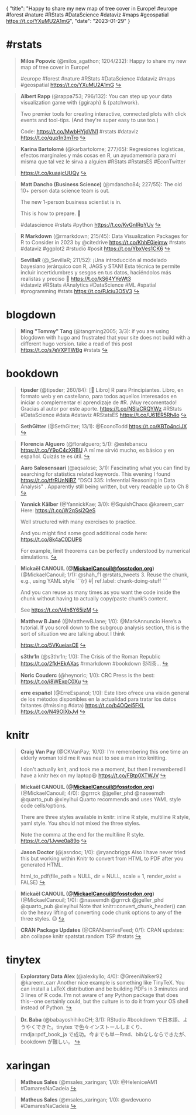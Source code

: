 {
  "title": "Happy to share my new map of tree cover in Europe! #europe #forest #nature #RStats #DataScience #dataviz #maps #geospatial https://t.co/YXuMU2A1mG",
  "date": "2023-01-29"
}

# #rstats

> **Milos Popovic** (@milos_agathon; 1204/232): Happy to share my new map of tree cover in Europe!
> >
> #europe #forest #nature #RStats #DataScience #dataviz #maps #geospatial https://t.co/YXuMU2A1mG  [&#8618;](https://twitter.com/milos_agathon/status/1619440254112649216)

<!-- -->


> **Albert Rapp** (@rappa753; 796/132): You can step up your data visualization game with {ggiraph} &amp; {patchwork}.
> >
> Two premier tools for creating interactive, connected plots with click events and tool-tips. (And they're super easy to use too.)
> >
> Code: https://t.co/MwbHYjdVN1
> #rstats #dataviz https://t.co/qup1n3mTro  [&#8618;](https://twitter.com/rappa753/status/1619364792669700097)

<!-- -->


> **Karina Bartolomé** (@karbartolome; 277/65): Regresiones logísticas, efectos marginales y más cosas en R, un ayudamemoria para mi misma que tal vez le sirva a alguien
> #RStats #RstatsES #EconTwitter 
> >
> https://t.co/kuaajcUUQy  [&#8618;](https://twitter.com/karbartolome/status/1619350325646983168)

<!-- -->


> **Matt Dancho (Business Science)** (@mdancho84; 227/55): The old 10+ person data science team is out.
> >
> The new 1-person business scientist is in. 
> >
> This is how to prepare. 🧵
> >
> #datascience #rstats #python https://t.co/KvGnIRqYUv  [&#8618;](https://twitter.com/mdancho84/status/1619323212718043136)

<!-- -->


> **R Markdown** (@rmarkdown; 215/45): Data Visualization Packages for R to Consider in 2023 by @citedrive https://t.co/KhhE0iejmw #rstats #dataviz #ggplot2 #rstudio #posit https://t.co/YbxVes1CK6  [&#8618;](https://twitter.com/rmarkdown/status/1619361983589138432)

<!-- -->


> **SevillaR** (@_SevillaR; 211/52): ¡Una introducción al modelado bayesiano jerárquico con R, JAGS y STAN!
> Esta técnica te permite incluir incertidumbres y sesgos en tus datos, haciéndolos más realistas y preciso
> 🔗 https://t.co/kS64YYeWt3   
> #dataviz #RStats #Analytics #DataScience #ML #spatial #programming #stats https://t.co/PJciu3O5V3  [&#8618;](https://twitter.com/_SevillaR/status/1619241119878975488)

<!-- -->


# blogdown

> **Ming "Tommy" Tang** (@tangming2005; 3/3): if you are using blogdown with hugo and frustrated that your site does not build with a different hugo version. take a read of this post https://t.co/s7eVXPTWBg #rstats  [&#8618;](https://twitter.com/tangming2005/status/1618694947649261568)

<!-- -->


# bookdown

> **tipsder** (@tipsder; 260/84): [📕 Libro] R para Principiantes.
> Libro, en formato web y en castellano, para todos aquellos interesados en iniciar o complementar el aprendizaje de #R.
> ¡Muy recomentado!
> Gracias al autor por este aporte.
> https://t.co/NSlaCRQYWz
> #RStats 
> #DataScience 
> #data 
> #dataviz 
> #RStatsES https://t.co/U61ER5Rh4o  [&#8618;](https://twitter.com/tipsder/status/1619058568199811073)

<!-- -->


> **SethGitter** (@SethGitter; 13/1): @EconoTodd https://t.co/KBTo4nciJX  [&#8618;](https://twitter.com/SethGitter/status/1617891279802888193)

<!-- -->


> **Florencia Alguero** (@floralguero; 5/1): @estebanscu https://t.co/Y9oC4cXRBU
> A mí me sirvió mucho, es básico y en español. Quizás te es útil.  [&#8618;](https://twitter.com/floralguero/status/1617909976948965379)

<!-- -->


> **Aaro Salosensaari** (@aqsalose; 3/1): Fascinating what you can find by searching for statistics related keywords. This evening I found https://t.co/tfrRUnNiBZ "DSCI 335: Inferential Reasoning in Data Analysis" . Apparently still being written, but very readable up to Ch 8  [&#8618;](https://twitter.com/aqsalose/status/1618371428612714496)

<!-- -->


> **Yannick Kälber** (@YannickKae; 3/0): @SquishChaos @kareem_carr Here: https://t.co/W2qSsi2QeS
> >
> Well structured with many exercises to practice.
> >
> And you might find some good additional code here: https://t.co/8k4aC0DUP8
> >
> For example, limit theorems can be perfectly understood by numerical simulations.  [&#8618;](https://twitter.com/YannickKae/status/1617803921829040133)

<!-- -->


> **Mickaël CANOUIL (@MickaelCanouil@fosstodon.org)** (@MickaelCanouil; 1/1): @shah_f1 @rstats_tweets 3. Reuse the chunk, e.g., using YAML style
> \`\`\`{r}
> #| ref.label: chunk-doing-stuff
> \`\`\`
> >
> And you can reuse as many times as you want the code inside the chunk without having to actually copy/paste chunk’s content.
> >
> See https://t.co/V4h6Y65izM  [&#8618;](https://twitter.com/MickaelCanouil/status/1618175720580321283)

<!-- -->


> **Matthew B Jané** (@MatthewBJane; 1/0): @MarkAnnuncio Here’s a tutorial. If you scroll down to the subgroup analysis section, this is the sort of situation we are talking about I think
> >
> https://t.co/5VKueiasCE  [&#8618;](https://twitter.com/MatthewBJane/status/1619478673039695872)

<!-- -->


> **s3thr1n** (@s3thr1n; 1/0): The Crisis of the Roman Republic https://t.co/2fkHEkAXas #rmarkdown #bookdown 정리중...  [&#8618;](https://twitter.com/s3thr1n/status/1619419950493634560)

<!-- -->


> **Noric Couderc** (@heynoric; 1/0): CRC Press is the best: https://t.co/i8WExpC0Xu  [&#8618;](https://twitter.com/heynoric/status/1618677141541113859)

<!-- -->


> **erre español** (@ErreEspanol; 1/0): Este libro ofrece una visión general de los métodos disponibles en la actualidad para tratar los datos faltantes (#missing #data)
> https://t.co/b4OQei5FKL https://t.co/N49OlXbJvl  [&#8618;](https://twitter.com/ErreEspanol/status/1617849638832463872)

<!-- -->


# knitr

> **Craig Van Pay** (@CKVanPay; 10/0): I'm remembering this one time an elderly woman told me it was neat to see a man into knitting.
> >
> I don't actually knit, and took me a moment, but then I remembered I have a knitr hex on my laptop😆 https://t.co/FBtp0XTWJV  [&#8618;](https://twitter.com/CKVanPay/status/1618983661382299648)

<!-- -->


> **Mickaël CANOUIL (@MickaelCanouil@fosstodon.org)** (@MickaelCanouil; 4/0): @grrrck @jgeller_phd @naseemdh @quarto_pub @xieyihui Quarto recommends and uses YAML style code cells/options.
> >
> There are three styles available in knitr: inline R style, multiline R style, yaml style.
> You should not mixed the three styles.
> >
> Note the comma at the end for the multiline R style. https://t.co/1Jvwe0a89o  [&#8618;](https://twitter.com/MickaelCanouil/status/1617650543484358657)

<!-- -->


> **Jason Doctor** (@jasndoc; 1/0): @ryancbriggs Also I have never tried this but working within Knitr to convert from HTML to PDF after you generated HTML.
> >
> html_to_pdf(file_path = NULL, dir = NULL, scale = 1, render_exist = FALSE)  [&#8618;](https://twitter.com/jasndoc/status/1618658247598288896)

<!-- -->


> **Mickaël CANOUIL (@MickaelCanouil@fosstodon.org)** (@MickaelCanouil; 1/0): @naseemdh @grrrck @jgeller_phd @quarto_pub @xieyihui Note that knitr::convert_chunk_header() can do the heavy lifting of converting code chunk options to any of the three styles. 😉  [&#8618;](https://twitter.com/MickaelCanouil/status/1617752008374747137)

<!-- -->


> **CRAN Package Updates** (@CRANberriesFeed; 0/1): CRAN updates: abn collapse knitr spatstat.random TSP #rstats  [&#8618;](https://twitter.com/CRANberriesFeed/status/1618202618064420864)

<!-- -->


# tinytex

> **Exploratory Data Alex** (@alexkyllo; 4/0): @GreenWalker92 @kareem_carr Another nice example is something like TinyTeX. You can install a LaTeX distribution and be building PDFs in 3 minutes and 3 lines of R code. I'm not aware of any Python package that does this--one certainly could, but the culture is to do it from your OS shell instead of Python.  [&#8618;](https://twitter.com/alexkyllo/status/1617209459092389889)

<!-- -->


> **Dr. Baba** (@babayoshihikoCH; 3/1): RStudio #bookdown で日本語、ようやくできた。tinytex で色々インストールしまくり、rmdja::pdf_book_ja で成功。今までも単一Rmd、bibなしならできたが、bookdown が難しい。  [&#8618;](https://twitter.com/babayoshihikoCH/status/1616602092340379650)

<!-- -->


# xaringan

> **Matheus Sales** (@msales_xaringan; 1/0): @HeleniceAM1 #DamaresNaCadeia  [&#8618;](https://twitter.com/msales_xaringan/status/1617271152484966400)

<!-- -->


> **Matheus Sales** (@msales_xaringan; 1/0): @wdevuono #DamaresNaCadeia  [&#8618;](https://twitter.com/msales_xaringan/status/1617270889703260162)

<!-- -->


